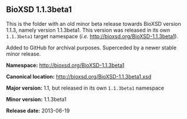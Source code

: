 ## BioXSD 1.1.3beta1

This is the folder with an old minor beta release towards BioXSD version 1.1.3, namely version 1.1.3beta1. This version was released in its own `1.1.3beta1` target namespace (*i.e.* http://bioxsd.org/BioXSD-1.1.3beta1).

Added to GitHub for archival purposes. Superceded by a newer stable minor release.



**Namespace:** http://bioxsd.org/BioXSD-1.1.3beta1

**Canonical location:** http://bioxsd.org/BioXSD-1.1.3beta1.xsd

**Major version:** 1.1, but released in its own `1.1.3beta1` namespace

**Minor version:** 1.1.3beta1

**Release date:** 2013-06-19
